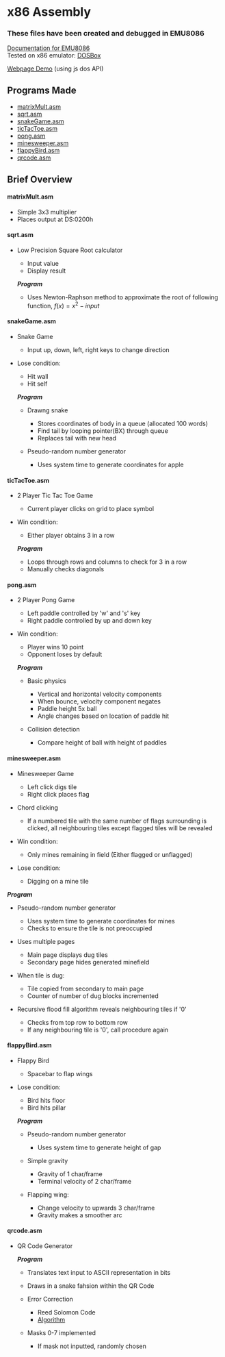 # x86 Assembly

### These files have been created and debugged in EMU8086

[Documentation for EMU8086](https://yassinebridi.github.io/asm-docs/) \
Tested on x86 emulator: [DOSBox](https://www.dosbox.com/)

[Webpage Demo](https://dion-choy.github.io/x86-assembly/) (using js dos API)
&nbsp;

## Programs Made

-   [matrixMult.asm](#matrixmultasm)
-   [sqrt.asm](#sqrtasm)
-   [snakeGame.asm](#snakegameasm)
-   [ticTacToe.asm](#tictactoeasm)
-   [pong.asm](#pongasm)
-   [minesweeper.asm](#minesweeperasm)
-   [flappyBird.asm](#flappybirdasm)
-   [qrcode.asm](#qrcodeasm)

## Brief Overview

#### matrixMult.asm

-   Simple 3x3 multiplier
-   Places output at DS:0200h

#### sqrt.asm

-   Low Precision Square Root calculator

    -   Input value
    -   Display result

    **_Program_**

    -   Uses Newton-Raphson method to approximate the root of following function, $f(x)=  x^2 - input$

#### snakeGame.asm

-   Snake Game

    -   Input up, down, left, right keys to change direction

-   Lose condition:

    -   Hit wall
    -   Hit self

    **_Program_**

    -   Drawng snake

        -   Stores coordinates of body in a queue (allocated 100 words)
        -   Find tail by looping pointer(BX) through queue
        -   Replaces tail with new head

    -   Pseudo-random number generator

        -   Uses system time to generate coordinates for apple

#### ticTacToe.asm

-   2 Player Tic Tac Toe Game

    -   Current player clicks on grid to place symbol

-   Win condition:

    -   Either player obtains 3 in a row

    **_Program_**

    -   Loops through rows and columns to check for 3 in a row
    -   Manually checks diagonals

#### pong.asm

-   2 Player Pong Game

    -   Left paddle controlled by 'w' and 's' key
    -   Right paddle controlled by up and down key

-   Win condition:

    -   Player wins 10 point
    -   Opponent loses by default

    **_Program_**

    -   Basic physics

        -   Vertical and horizontal velocity components
        -   When bounce, velocity component negates
        -   Paddle height 5x ball
        -   Angle changes based on location of paddle hit

    -   Collision detection

        -   Compare height of ball with height of paddles

#### minesweeper.asm

-   Minesweeper Game

    -   Left click digs tile
    -   Right click places flag

-   Chord clicking

    -   If a numbered tile with the same number of flags surrounding is clicked, all neighbouring tiles except flagged tiles will be revealed

-   Win condition:

    -   Only mines remaining in field (Either flagged or unflagged)

-   Lose condition:

    -   Digging on a mine tile

**_Program_**

-   Pseudo-random number generator

    -   Uses system time to generate coordinates for mines
    -   Checks to ensure the tile is not preoccupied

-   Uses multiple pages

    -   Main page displays dug tiles
    -   Secondary page hides generated minefield

-   When tile is dug:

    -   Tile copied from secondary to main page
    -   Counter of number of dug blocks incremented

-   Recursive flood fill algorithm reveals neighbouring tiles if '0'

    -   Checks from top row to bottom row
    -   If any neighbouring tile is '0', call procedure again

#### flappyBird.asm

-   Flappy Bird

    -   Spacebar to flap wings

-   Lose condition:

    -   Bird hits floor
    -   Bird hits pillar

    **_Program_**

    -   Pseudo-random number generator

        -   Uses system time to generate height of gap

    -   Simple gravity

        -   Gravity of 1 char/frame
        -   Terminal velocity of 2 char/frame

    -   Flapping wing:
        -   Change velocity to upwards 3 char/frame
        -   Gravity makes a smoother arc

#### qrcode.asm

-   QR Code Generator

    **_Program_**

    -   Translates text input to ASCII representation in bits
    -   Draws in a snake fahsion within the QR Code

    -   Error Correction

        -   Reed Solomon Code
        -   [Algorithm](https://www.thonky.com/qr-code-tutorial/error-correction-coding)

    -   Masks 0-7 implemented
        -   If mask not inputted, randomly chosen
